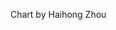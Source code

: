 <p>Chart by Haihong Zhou</p>
<html lang="en"><head><meta http-equiv="Content-Type" content="text/html; charset=UTF-8">
  
  <title>Fruit</title>
<script>
    function changeCanvasColor () {
		// Locate the element "mycanvas" in the document.
	var fruit = [
            {"name":"Apple", "qt":20, "color":"red"},
            {"name":"Orange", "qt":10, color:"orange"},
            {name:"Banana", qt:15, color:"yellow"},
            {name:"Kiwi", qt:3, color:"green"},
            {name:"Blueberry", qt:5, color:"blue"},
            {name:"Grapes", qt:8, color:"purple"}
        ];
        var canvas = document.getElementById("mycanvas");
        var context = canvas.getContext("2d");
        context.fillStyle = "red";
        context.fillRect(0, 0, canvas.width, canvas.height);
		
		context.font="30px Arial";

        context.fillStyle = "black";
		var line=1;
		var height=35;
		context.fillText(fruit[0].name+"   "+fruit[0].qt,10,height*line);
    }
    document.addEventListener('DOMContentLoaded', changeCanvasColor);
</script>
</head>
<body>
<div id="gameArea">
    <canvas id="mycanvas" width="800" height="600"></canvas>
</div>

</body></html>